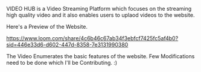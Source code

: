 VIDEO HUB is a Video Streaming Platform which focuses on the streaming high quality video and it also enables users to uplaod videos to the website.

Here's a Preview of the Website.

https://www.loom.com/share/4c6b46c67ab34f3ebfcf7425fc5af4b0?sid=446e33d6-d602-447d-8358-7e3131990380

The Video Enumerates the basic features of the website. Few Modifications need to be done which I'll be Contributing. :) 
